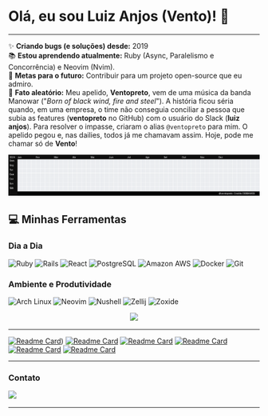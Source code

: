 # Olá, eu sou Luiz Anjos (Vento)! 👋

---

✨ **Criando bugs (e soluções) desde:** 2019
<br>
📚 **Estou aprendendo atualmente:** Ruby (Async, Paralelismo e Concorrência) e Neovim (Nvim).
<br>
🎯 **Metas para o futuro:** Contribuir para um projeto open-source que eu admiro.
<br>
🎲 **Fato aleatório:** Meu apelido, **Ventopreto**, vem de uma música da banda Manowar ("*Born of black wind, fire and steel*"). A história ficou séria quando, em uma empresa, o time não conseguia conciliar a pessoa que subia as features (**ventopreto** no GitHub) com o usuário do Slack (**luiz anjos**). Para resolver o impasse, criaram o alias `@ventopreto` para mim. O apelido pegou e, nas dailies, todos já me chamavam assim. Hoje, pode me chamar só de **Vento**!

<div align="center">
  <img src="./tetris_github.gif" width="1100" alt="Tetris com contribuições do GitHub">
</div>


## 💻 Minhas Ferramentas

### **Dia a Dia**
![Ruby](https://img.shields.io/badge/Ruby-CC342D?style=for-the-badge&logo=ruby&logoColor=white)
![Rails](https://img.shields.io/badge/Rails-CC0000?style=for-the-badge&logo=ruby-on-rails&logoColor=white)
![React](https://img.shields.io/badge/React-20232A?style=for-the-badge&logo=react&logoColor=61DAFB)
![PostgreSQL](https://img.shields.io/badge/PostgreSQL-316192?style=for-the-badge&logo=postgresql&logoColor=white)
![Amazon AWS](https://img.shields.io/badge/Amazon_AWS-232F3E?style=for-the-badge&logo=amazon-aws&logoColor=white)
![Docker](https://img.shields.io/badge/Docker-2496ED?style=for-the-badge&logo=docker&logoColor=white)
![Git](https://img.shields.io/badge/GIT-E44C30?style=for-the-badge&logo=git&logoColor=white)

### **Ambiente e Produtividade**
![Arch Linux](https://img.shields.io/badge/Arch_Linux-1793D1?style=for-the-badge&logo=arch-linux&logoColor=white)
![Neovim](https://img.shields.io/badge/Neovim-57A143?style=for-the-badge&logo=neovim&logoColor=white)
![Nushell](https://img.shields.io/badge/Nushell-4E9A06?style=for-the-badge&logoColor=white)
![Zellij](https://img.shields.io/badge/Zellij-F0A202?style=for-the-badge&logoColor=black)
![Zoxide](https://img.shields.io/badge/Zoxide-E66100?style=for-the-badge&logoColor=white)


<div align="center">
  <img height="200" src="https://github-readme-stats-beta-five-69.vercel.app/api/top-langs?username=ventopreto&layout=compact&langs_count=8&card_width=400" />
</div>


---
  [![Readme Card](https://github-readme-stats-beta-five-69.vercel.app/api/pin/?username=ventopreto&repo=rinhabackend2025&cache_seconds=3000)](https://github.com/ventopreto/rinhabackend2025))
  [![Readme Card](https://github-readme-stats-beta-five-69.vercel.app/api/pin/?username=ventopreto&repo=dotfiles&cache_seconds=3000)](https://github.com/ventopreto/dotfiles)
  [![Readme Card](https://github-readme-stats-beta-five-69.vercel.app/api/pin/?username=ventopreto&repo=Desafio-API&cache_seconds=3000)](https://github.com/ventopreto/Desafio-API)
  [![Readme Card](https://github-readme-stats-beta-five-69.vercel.app/api/pin/?username=ventopreto&repo=paynow&cache_seconds=3000)](https://github.com/ventopreto/paynow)
  [![Readme Card](https://github-readme-stats-beta-five-69.vercel.app/api/pin/?username=ventopreto&repo=resgatador-jogos-prime-gaming&cache_seconds=3000)]((https://github.com/ventopreto/resgatador-jogos-prime-gaming))
  [![Readme Card](https://github-readme-stats-beta-five-69.vercel.app/api/pin/?username=ventopreto&repo=DiamondChallenge&cache_seconds=3000)](https://github.com/ventopreto/DiamondChallenge)

---

### Contato
<a href="[https://www.linkedin.com/in/seu-linkedin/](https://www.linkedin.com/in/luiz-carlos-lima-dos-anjos-93a35a189/)">
  <img width="25" src="https://upload.wikimedia.org/wikipedia/commons/8/81/LinkedIn_icon.svg">
</a>

---










